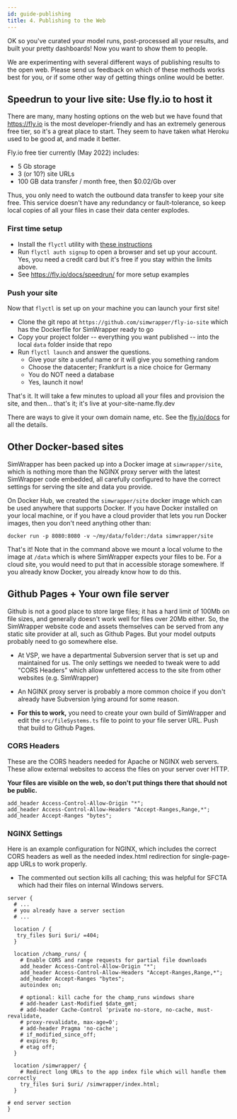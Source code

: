 ```yaml
---
id: guide-publishing
title: 4. Publishing to the Web
---
```


OK so you've curated your model runs, post-processed all your results, and built your pretty dashboards! Now you want to show them to people.

We are experimenting with several different ways of publishing results to the open web. Please send us feedback on which of these methods works best for you, or if some other way of getting things online would be better.

## Speedrun to your live site: Use fly.io to host it

There are many, many hosting options on the web but we have found that https://fly.io is the most developer-friendly and has an extremely generous free tier, so it's a great place to start. They seem to have taken what Heroku used to be good at, and made it better.

Fly.io free tier currently (May 2022) includes:

- 5 Gb storage
- 3 (or 10?) site URLs
- 100 GB data transfer / month free, then $0.02/Gb over

Thus, you only need to watch the outbound data transfer to keep your site free. This service doesn't have any redundancy or fault-tolerance, so keep local copies of all your files in case their data center explodes.

### First time setup

- Install the `flyctl` utility with [these instructions](https://fly.io/docs/getting-started/installing-flyctl/)
- Run `flyctl auth signup` to open a browser and set up your account. Yes, you need a credit card but it's free if you stay within the limits above.
- See https://fly.io/docs/speedrun/ for more setup examples

### Push your site

Now that `flyctl` is set up on your machine you can launch your first site!

- Clone the git repo at `https://github.com/simwrapper/fly-io-site` which has the Dockerfile for SimWrapper ready to go
- Copy your project folder -- everything you want published -- into the local `data` folder inside that repo
- Run `flyctl launch` and answer the questions.
  - Give your site a useful name or it will give you something random
  - Choose the datacenter; Frankfurt is a nice choice for Germany
  - You do NOT need a database
  - Yes, launch it now!

That's it. It will take a few minutes to upload all your files and provision the site, and then... that's it; it's live at your-site-name.fly.dev

There are ways to give it your own domain name, etc. See the [fly.io/docs](https://fly.io/docs) for all the details.

## Other Docker-based sites

SimWrapper has been packed up into a Docker image at `simwrapper/site`, which is nothing more than the NGINX proxy server with the latest SimWrapper code embedded, all carefully configured to have the correct settings for serving the site and data you provide.

On Docker Hub, we created the `simwrapper/site` docker image which can be used anywhere that supports Docker. If you have Docker installed on your local machine, or if you have a cloud provider that lets you run Docker images, then you don't need anything other than:

`docker run -p 8080:8080 -v ~/my/data/folder:/data simwrapper/site`

That's it! Note that in the command above we mount a local volume to the image at `/data` which is where SimWrapper expects your files to be. For a cloud site, you would need to put that in accessible storage somewhere. If you already know Docker, you already know how to do this.

## Github Pages + Your own file server

Github is not a good place to store large files; it has a hard limit of 100Mb on file sizes, and generally doesn't work well for files over 20Mb either. So, the SimWrapper website code and assets themselves can be served from any static site provider at all, such as Github Pages. But your model outputs probably need to go somewhere else.

- At VSP, we have a departmental Subversion server that is set up and maintained for us. The only settings we needed to tweak were to add "CORS Headers" which allow unfettered access to the site from other websites (e.g. SimWrapper)

- An NGINX proxy server is probably a more common choice if you don't already have Subversion lying around for some reason.

- **For this to work,** you need to create your own build of SimWrapper and edit the `src/fileSystems.ts` file to point to your file server URL. Push that build to Github Pages.

### CORS Headers

These are the CORS headers needed for Apache or NGINX web servers. These allow external websites to access the files on your server over HTTP.

**Your files are visible on the web, so don't put things there that should not be public.**

```
add_header Access-Control-Allow-Origin "*";
add_header Access-Control-Allow-Headers "Accept-Ranges,Range,*";
add_header Accept-Ranges "bytes";
```

### NGINX Settings

Here is an example configuration for NGINX, which includes the correct CORS headers as well as the needed index.html redirection for single-page-app URLs to work properly.

- The commented out section kills all caching; this was helpful for SFCTA which had their files on internal Windows servers.

```
server {
  # ...
  # you already have a server section
  # ...

  location / {
   try_files $uri $uri/ =404;
  }

  location /champ_runs/ {
    # Enable CORS and range requests for partial file downloads
    add_header Access-Control-Allow-Origin "*";
    add_header Access-Control-Allow-Headers "Accept-Ranges,Range,*";
    add_header Accept-Ranges "bytes";
    autoindex on;

    # optional: kill cache for the champ_runs windows share
    # add-header Last-Modified $date_gmt;
    # add-header Cache-Control 'private no-store, no-cache, must-revalidate,
    # proxy-revalidate, max-age=0';
    # add-header Pragma 'no-cache';
    # if_modified_since_off;
    # expires 0;
    # etag off;
  }

  location /simwrapper/ {
    # Redirect long URLs to the app index file which will handle them correctly
    try_files $uri $uri/ /simwrapper/index.html;
  }

# end server section
}
```
